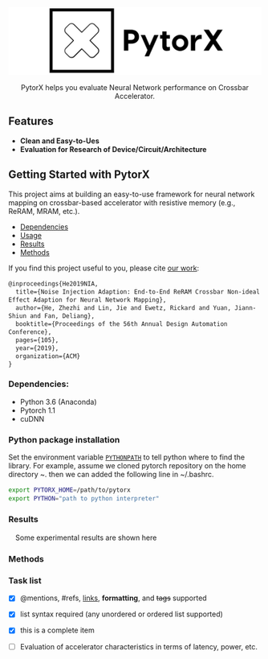 <!-- ---
markdown:
  image_dir: /assets
  path: README.md
  ignore_from_front_matter: true
  absolute_image_path: false #是否使用绝对（相对于项目文件夹）图片路径
--- -->

<p align="center">
  <img src="./imgs/pytorx_logo3.jpeg" alt="PytorX: s" width="850">
  <br>
  <!-- <a href="https://travis-ci.org/lord/slate"><img src="https://travis-ci.org/lord/slate.svg?branch=master" alt="Build Status"></a> -->
</p>

<p align="center">PytorX helps you evaluate Neural Network performance on Crossbar Accelerator.</p>

Features
--------------------------------------------------------------------------------

* **Clean and Easy-to-Ues** <!-- — Built on pytorch and GPU enabled -->
* **Evaluation for Research of Device/Circuit/Architecture** 

<!-- * **Monitor integrated** — The functions -->

Getting Started with PytorX
------------------------------

This project aims at building an easy-to-use framework for neural network mapping on crossbar-based accelerator with resistive memory (e.g., ReRAM, MRAM, etc.).


- [Dependencies](#Dependencies)
- [Usage](#Usage)
- [Results](#Results)
- [Methods](#Methods)


If you find this project useful to you, please cite [our work](https://arxiv.org/abs/1807.07948):
```
@inproceedings{He2019NIA,
  title={Noise Injection Adaption: End-to-End ReRAM Crossbar Non-ideal Effect Adaption for Neural Network Mapping},
  author={He, Zhezhi and Lin, Jie and Ewetz, Rickard and Yuan, Jiann-Shiun and Fan, Deliang},
  booktitle={Proceedings of the 56th Annual Design Automation Conference},
  pages={105},
  year={2019},
  organization={ACM}
}
```
### Dependencies:

* Python 3.6 (Anaconda)
* Pytorch 1.1 
* cuDNN 

### Python package installation

Set the environment variable [`PYTHONPATH`](https://docs.python.org/3/using/cmdline.html#envvar-PYTHONPATH) to tell python where to find the library. For example, assume we cloned pytorch repository on the home directory ~. then we can added the following line in ~/.bashrc. 

```bash {.line-numbers}
export PYTORX_HOME=/path/to/pytorx
export PYTHON="path to python interpreter"
```
<!-- 
```bash {.line-numbers}
python main.py --
``` -->

### Results

　Some experimental results are shown here

### Methods

### Task list
- [x] @mentions, #refs, [links](), **formatting**, and <del>tags</del> supported
- [x] list syntax required (any unordered or ordered list supported)
- [x] this is a complete item
- [ ] Evaluation of accelerator characteristics in terms of latency, power, etc.


